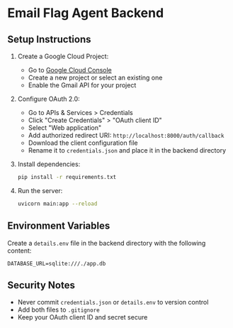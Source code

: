 # Email Flag Agent Backend

## Setup Instructions

1. Create a Google Cloud Project:
   - Go to [Google Cloud Console](https://console.cloud.google.com)
   - Create a new project or select an existing one
   - Enable the Gmail API for your project

2. Configure OAuth 2.0:
   - Go to APIs & Services > Credentials
   - Click "Create Credentials" > "OAuth client ID"
   - Select "Web application"
   - Add authorized redirect URI: `http://localhost:8000/auth/callback`
   - Download the client configuration file
   - Rename it to `credentials.json` and place it in the backend directory

3. Install dependencies:
   ```bash
   pip install -r requirements.txt
   ```

4. Run the server:
   ```bash
   uvicorn main:app --reload
   ```

## Environment Variables

Create a `details.env` file in the backend directory with the following content:
```env
DATABASE_URL=sqlite:///./app.db
```

## Security Notes

- Never commit `credentials.json` or `details.env` to version control
- Add both files to `.gitignore`
- Keep your OAuth client ID and secret secure 